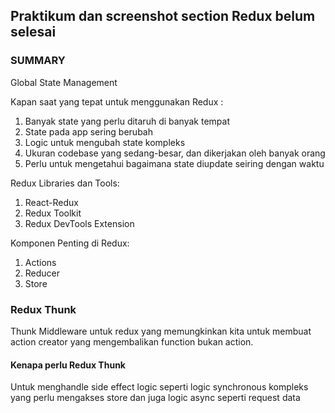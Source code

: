 ## Praktikum dan screenshot section Redux belum selesai

### SUMMARY

Global State Management

Kapan saat yang tepat untuk menggunakan Redux :

1. Banyak state yang perlu ditaruh di banyak tempat
2. State pada app sering berubah
3. Logic untuk mengubah state kompleks
4. Ukuran codebase yang sedang-besar, dan dikerjakan oleh banyak orang
5. Perlu untuk mengetahui bagaimana state diupdate seiring dengan waktu

Redux Libraries dan Tools:

1. React-Redux
2. Redux Toolkit
3. Redux DevTools Extension

Komponen Penting di Redux:

1. Actions
2. Reducer
3. Store

### Redux Thunk

Thunk Middleware untuk redux yang memungkinkan kita untuk membuat action creator yang mengembalikan function bukan action.

#### Kenapa perlu Redux Thunk

Untuk menghandle side effect logic seperti logic synchronous kompleks yang perlu mengakses store dan juga logic async seperti request data
